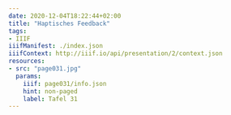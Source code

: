 ```yaml
---
date: 2020-12-04T18:22:44+02:00
title: "Haptisches Feedback"
tags:
- IIIF
iiifManifest: ./index.json
iiifContext: http://iiif.io/api/presentation/2/context.json
resources:
- src: "page031.jpg"
  params:
    iiif: page031/info.json
    hint: non-paged
    label: Tafel 31
---
```

